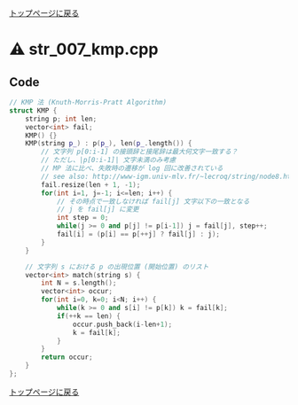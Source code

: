 <!-- mathjax config similar to math.stackexchange -->
<script type="text/javascript"
  src="https://cdn.mathjax.org/mathjax/latest/MathJax.js?config=TeX-AMS-MML_HTMLorMML">
</script>
<script type="text/x-mathjax-config">
  MathJax.Hub.Config({
    TeX: { equationNumbers: { autoNumber: "AMS" }},
    tex2jax: {
      inlineMath: [ ['$','$'] ],
      processEscapes: true
    },
    "HTML-CSS": { matchFontHeight: false },
    displayAlign: "left",
    displayIndent: "2em"
  });
</script>

<script type="text/javascript" src="https://cdnjs.cloudflare.com/ajax/libs/jquery/3.4.1/jquery.min.js"></script>
<link rel="stylesheet" href="../css/copy-button.css" />
<script type="text/javascript" src="../js/balloons.js"></script>
<script type="text/javascript" src="../js/copy-button.js"></script>



[トップページに戻る](../index.html)

# :warning: str\_007\_kmp.cpp

## Code

```cpp
// KMP 法 (Knuth-Morris-Pratt Algorithm)
struct KMP {
    string p; int len;
    vector<int> fail;
    KMP() {}
    KMP(string p_) : p(p_), len(p_.length()) {
        // 文字列 p[0:i-1] の接頭辞と接尾辞は最大何文字一致する？
        // ただし、|p[0:i-1]| 文字未満のみ考慮
        // MP 法に比べ、失敗時の遷移が log 回に改善されている
        // see also: http://www-igm.univ-mlv.fr/~lecroq/string/node8.html
        fail.resize(len + 1, -1);
        for(int i=1, j=-1; i<=len; i++) {
            // その時点で一致しなければ fail[j] 文字以下の一致となる
            // j を fail[j] に変更
            int step = 0;
            while(j >= 0 and p[j] != p[i-1]) j = fail[j], step++;
            fail[i] = (p[i] == p[++j] ? fail[j] : j);
        }
    }

    // 文字列 s における p の出現位置 (開始位置) のリスト
    vector<int> match(string s) {
        int N = s.length();
        vector<int> occur;
        for(int i=0, k=0; i<N; i++) {
            while(k >= 0 and s[i] != p[k]) k = fail[k];
            if(++k == len) {
                occur.push_back(i-len+1);
                k = fail[k];
            }
        }
        return occur;
    }
};

```

[トップページに戻る](../index.html)
